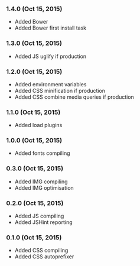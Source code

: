 ### 1.4.0 (Oct 15, 2015)

* Added Bower
* Added Bower first install task

### 1.3.0 (Oct 15, 2015)

* Added JS uglify if production

### 1.2.0 (Oct 15, 2015)

* Added environment variables
* Added CSS minification if production
* Added CSS combine media queries if production

### 1.1.0 (Oct 15, 2015)

* Added load plugins

### 1.0.0 (Oct 15, 2015)

* Added fonts compiling

### 0.3.0 (Oct 15, 2015)

* Added IMG compiling
* Added IMG optimisation

### 0.2.0 (Oct 15, 2015)

* Added JS compiling
* Added JSHint reporting

### 0.1.0 (Oct 15, 2015)

* Added CSS compiling
* Added CSS autoprefixer
